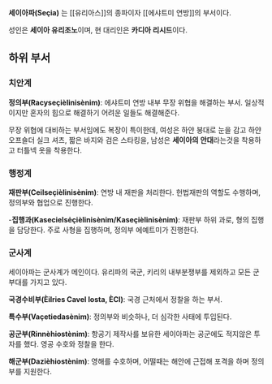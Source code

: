 **세이아파(Seçia)** 는 [[유리아스]]의 종파이자 [[에샤트미 연방]]의 부서이다.

성인은 **세이아 유리조노**이며, 현 대리인은 **카디아 리시드**이다.

## 하위 부서

### 치안계

**정의부(Racyseçièlinisènim)**: 에샤트미 연방 내부 무장 위협을 해결하는 부서. 일상적이지만 혼자의 힘으로 해결하기 어려운 일들도 해결해준다.

무장 위협에 대비하는 부서임에도 복장이 특이한데, 여성은 하얀 붕대로 눈을 감고 하얀 오프숄더 실크 셔츠, 짧은 바지와 검은 스타킹을, 남성은 **세이아의 안대**라는것을 착용하고 터틀넥 옷을 착용한다.

### 행정계

**재판부(Ceilseçièlinisènim)**: 연방 내 재판을 처리한다. 헌법재판의 역할도 수행하며, 정의부와 협업으로 진행한다.

-**집행과(Kasecielsėçièlinisènim/Kaseçièlinisènim)**: 재판부 하위 과로, 형의 집행을 담당한다. 주로 사형을 집행하며, 정의부 에예트미가 진행한다.

### 군사계

세이아파는 군사계가 메인이다. 유리파의 국군, 키리의 내부분쟁부를 제외하고 모든 군부대를 가지고 있다.

**국경수비부(Èilries Cavel Iosta, ÈCI)**: 국경 근처에서 정찰을 하는 부서.

**특수부(Vaçetiedasènim)**: 정의부와 비슷하나, 더 심각한 사태에 투입된다.

**공군부(Rinnèhiostènim)**: 항공기 제작사를 보유한 세이아파는 공군에도 적지않은 투자를 했다. 영공 수호와 정찰을 한다.

**해군부(Dazièhiostènim)**: 영해를 수호하며, 어떨때는 해안에 근접해 포격을 하며 정의부를 지원한다.

